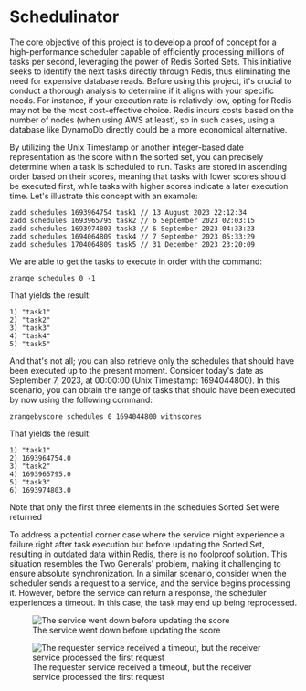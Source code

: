 # Schedulinator

The core objective of this project is to develop a proof of concept for a high-performance scheduler capable of efficiently processing millions of tasks per second, leveraging the power of Redis Sorted Sets. This initiative seeks to identify the next tasks directly through Redis, thus eliminating the need for expensive database reads. Before using this project, it's crucial to conduct a thorough analysis to determine if it aligns with your specific needs. For instance, if your execution rate is relatively low, opting for Redis may not be the most cost-effective choice. Redis incurs costs based on the number of nodes (when using AWS at least), so in such cases, using a database like DynamoDb directly could be a more economical alternative.

By utilizing the Unix Timestamp or another integer-based date representation as the score within the sorted set, you can precisely determine when a task is scheduled to run. Tasks are stored in ascending order based on their scores, meaning that tasks with lower scores should be executed first, while tasks with higher scores indicate a later execution time. Let's illustrate this concept with an example:

``` 
zadd schedules 1693964754 task1 // 13 August 2023 22:12:34
zadd schedules 1693965795 task2 // 6 September 2023 02:03:15
zadd schedules 1693974803 task3 // 6 September 2023 04:33:23
zadd schedules 1694064809 task4 // 7 September 2023 05:33:29
zadd schedules 1704064809 task5 // 31 December 2023 23:20:09
```
We are able to get the tasks to execute in order with the command:

```zrange schedules 0 -1```

That yields the result:
```
1) "task1"
2) "task2"
3) "task3"
4) "task4"	 
5) "task5"
```

And that's not all; you can also retrieve only the schedules that should have been executed up to the present moment. Consider today's date as September 7, 2023, at 00:00:00 (Unix Timestamp: 1694044800). In this scenario, you can obtain the range of tasks that should have been executed by now using the following command:

```zrangebyscore schedules 0 1694044800 withscores```

That yields the result:

```
1) "task1"
2) 1693964754.0
3) "task2"
4) 1693965795.0
5) "task3"
6) 1693974803.0
```
Note that only the first three elements in the schedules Sorted Set were returned

To address a potential corner case where the service might experience a failure right after task execution but before updating the Sorted Set, resulting in outdated data within Redis, there is no foolproof solution. This situation resembles the Two Generals' problem, making it challenging to ensure absolute synchronization. In a similar scenario, consider when the scheduler sends a request to a service, and the service begins processing it. However, before the service can return a response, the scheduler experiences a timeout. In this case, the task may end up being reprocessed.

<figure class="image">
  <img src="https://github.com/gumberss/Schedulinator/assets/38296002/2d810b13-f71d-4150-80fe-8a45dc3e4367" alt="The service went down before updating the score">
  <figcaption>The service went down before updating the score</figcaption>
</figure>

<figure class="image">
  <img src="https://github.com/gumberss/Schedulinator/assets/38296002/d489fc74-c1dd-4277-ac1e-7f3eda5e5db2" alt="The requester service received a timeout, but the receiver service processed the first request">
  <figcaption>The requester service received a timeout, but the receiver service processed the first request</figcaption>
</figure>
